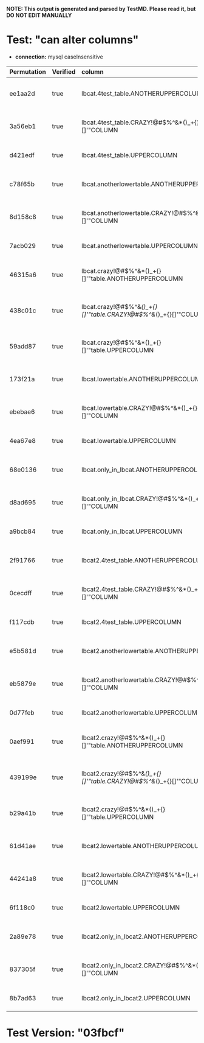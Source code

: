 **NOTE: This output is generated and parsed by TestMD. Please read it, but DO NOT EDIT MANUALLY**

# Test: "can alter columns" #

- **connection:** mysql caseInsensitive

| Permutation | Verified | column                                                              | newDefinition | OPERATIONS
| :---------- | :------- | :------------------------------------------------------------------ | :------------ | :------
| ee1aa2d     | true     | lbcat.4test_table.ANOTHERUPPERCOLUMN                                | int           | **plan**: ALTER TABLE `lbcat`.`4test_table` MODIFY `ANOTHERUPPERCOLUMN` int
| 3a56eb1     | true     | lbcat.4test_table.CRAZY!@#\$%^&*()_+{}[]'"COLUMN                    | int           | **plan**: ALTER TABLE `lbcat`.`4test_table` MODIFY `CRAZY!@#\$%^&*()_+{}[]'"COLUMN` int
| d421edf     | true     | lbcat.4test_table.UPPERCOLUMN                                       | int           | **plan**: ALTER TABLE `lbcat`.`4test_table` MODIFY `UPPERCOLUMN` int
| c78f65b     | true     | lbcat.anotherlowertable.ANOTHERUPPERCOLUMN                          | int           | **plan**: ALTER TABLE `lbcat`.`anotherlowertable` MODIFY `ANOTHERUPPERCOLUMN` int
| 8d158c8     | true     | lbcat.anotherlowertable.CRAZY!@#\$%^&*()_+{}[]'"COLUMN              | int           | **plan**: ALTER TABLE `lbcat`.`anotherlowertable` MODIFY `CRAZY!@#\$%^&*()_+{}[]'"COLUMN` int
| 7acb029     | true     | lbcat.anotherlowertable.UPPERCOLUMN                                 | int           | **plan**: ALTER TABLE `lbcat`.`anotherlowertable` MODIFY `UPPERCOLUMN` int
| 46315a6     | true     | lbcat.crazy!@#\$%^&*()_+{}[]'"table.ANOTHERUPPERCOLUMN              | int           | **plan**: ALTER TABLE `lbcat`.`crazy!@#\$%^&*()_+{}[]'"table` MODIFY `ANOTHERUPPERCOLUMN` int
| 438c01c     | true     | lbcat.crazy!@#\$%^&*()_+{}[]'"table.CRAZY!@#\$%^&*()_+{}[]'"COLUMN  | int           | **plan**: ALTER TABLE `lbcat`.`crazy!@#\$%^&*()_+{}[]'"table` MODIFY `CRAZY!@#\$%^&*()_+{}[]'"COLUMN` int
| 59add87     | true     | lbcat.crazy!@#\$%^&*()_+{}[]'"table.UPPERCOLUMN                     | int           | **plan**: ALTER TABLE `lbcat`.`crazy!@#\$%^&*()_+{}[]'"table` MODIFY `UPPERCOLUMN` int
| 173f21a     | true     | lbcat.lowertable.ANOTHERUPPERCOLUMN                                 | int           | **plan**: ALTER TABLE `lbcat`.`lowertable` MODIFY `ANOTHERUPPERCOLUMN` int
| ebebae6     | true     | lbcat.lowertable.CRAZY!@#\$%^&*()_+{}[]'"COLUMN                     | int           | **plan**: ALTER TABLE `lbcat`.`lowertable` MODIFY `CRAZY!@#\$%^&*()_+{}[]'"COLUMN` int
| 4ea67e8     | true     | lbcat.lowertable.UPPERCOLUMN                                        | int           | **plan**: ALTER TABLE `lbcat`.`lowertable` MODIFY `UPPERCOLUMN` int
| 68e0136     | true     | lbcat.only_in_lbcat.ANOTHERUPPERCOLUMN                              | int           | **plan**: ALTER TABLE `lbcat`.`only_in_lbcat` MODIFY `ANOTHERUPPERCOLUMN` int
| d8ad695     | true     | lbcat.only_in_lbcat.CRAZY!@#\$%^&*()_+{}[]'"COLUMN                  | int           | **plan**: ALTER TABLE `lbcat`.`only_in_lbcat` MODIFY `CRAZY!@#\$%^&*()_+{}[]'"COLUMN` int
| a9bcb84     | true     | lbcat.only_in_lbcat.UPPERCOLUMN                                     | int           | **plan**: ALTER TABLE `lbcat`.`only_in_lbcat` MODIFY `UPPERCOLUMN` int
| 2f91766     | true     | lbcat2.4test_table.ANOTHERUPPERCOLUMN                               | int           | **plan**: ALTER TABLE `lbcat2`.`4test_table` MODIFY `ANOTHERUPPERCOLUMN` int
| 0cecdff     | true     | lbcat2.4test_table.CRAZY!@#\$%^&*()_+{}[]'"COLUMN                   | int           | **plan**: ALTER TABLE `lbcat2`.`4test_table` MODIFY `CRAZY!@#\$%^&*()_+{}[]'"COLUMN` int
| f117cdb     | true     | lbcat2.4test_table.UPPERCOLUMN                                      | int           | **plan**: ALTER TABLE `lbcat2`.`4test_table` MODIFY `UPPERCOLUMN` int
| e5b581d     | true     | lbcat2.anotherlowertable.ANOTHERUPPERCOLUMN                         | int           | **plan**: ALTER TABLE `lbcat2`.`anotherlowertable` MODIFY `ANOTHERUPPERCOLUMN` int
| eb5879e     | true     | lbcat2.anotherlowertable.CRAZY!@#\$%^&*()_+{}[]'"COLUMN             | int           | **plan**: ALTER TABLE `lbcat2`.`anotherlowertable` MODIFY `CRAZY!@#\$%^&*()_+{}[]'"COLUMN` int
| 0d77feb     | true     | lbcat2.anotherlowertable.UPPERCOLUMN                                | int           | **plan**: ALTER TABLE `lbcat2`.`anotherlowertable` MODIFY `UPPERCOLUMN` int
| 0aef991     | true     | lbcat2.crazy!@#\$%^&*()_+{}[]'"table.ANOTHERUPPERCOLUMN             | int           | **plan**: ALTER TABLE `lbcat2`.`crazy!@#\$%^&*()_+{}[]'"table` MODIFY `ANOTHERUPPERCOLUMN` int
| 439199e     | true     | lbcat2.crazy!@#\$%^&*()_+{}[]'"table.CRAZY!@#\$%^&*()_+{}[]'"COLUMN | int           | **plan**: ALTER TABLE `lbcat2`.`crazy!@#\$%^&*()_+{}[]'"table` MODIFY `CRAZY!@#\$%^&*()_+{}[]'"COLUMN` int
| b29a41b     | true     | lbcat2.crazy!@#\$%^&*()_+{}[]'"table.UPPERCOLUMN                    | int           | **plan**: ALTER TABLE `lbcat2`.`crazy!@#\$%^&*()_+{}[]'"table` MODIFY `UPPERCOLUMN` int
| 61d41ae     | true     | lbcat2.lowertable.ANOTHERUPPERCOLUMN                                | int           | **plan**: ALTER TABLE `lbcat2`.`lowertable` MODIFY `ANOTHERUPPERCOLUMN` int
| 44241a8     | true     | lbcat2.lowertable.CRAZY!@#\$%^&*()_+{}[]'"COLUMN                    | int           | **plan**: ALTER TABLE `lbcat2`.`lowertable` MODIFY `CRAZY!@#\$%^&*()_+{}[]'"COLUMN` int
| 6f118c0     | true     | lbcat2.lowertable.UPPERCOLUMN                                       | int           | **plan**: ALTER TABLE `lbcat2`.`lowertable` MODIFY `UPPERCOLUMN` int
| 2a89e78     | true     | lbcat2.only_in_lbcat2.ANOTHERUPPERCOLUMN                            | int           | **plan**: ALTER TABLE `lbcat2`.`only_in_lbcat2` MODIFY `ANOTHERUPPERCOLUMN` int
| 837305f     | true     | lbcat2.only_in_lbcat2.CRAZY!@#\$%^&*()_+{}[]'"COLUMN                | int           | **plan**: ALTER TABLE `lbcat2`.`only_in_lbcat2` MODIFY `CRAZY!@#\$%^&*()_+{}[]'"COLUMN` int
| 8b7ad63     | true     | lbcat2.only_in_lbcat2.UPPERCOLUMN                                   | int           | **plan**: ALTER TABLE `lbcat2`.`only_in_lbcat2` MODIFY `UPPERCOLUMN` int

# Test Version: "03fbcf" #